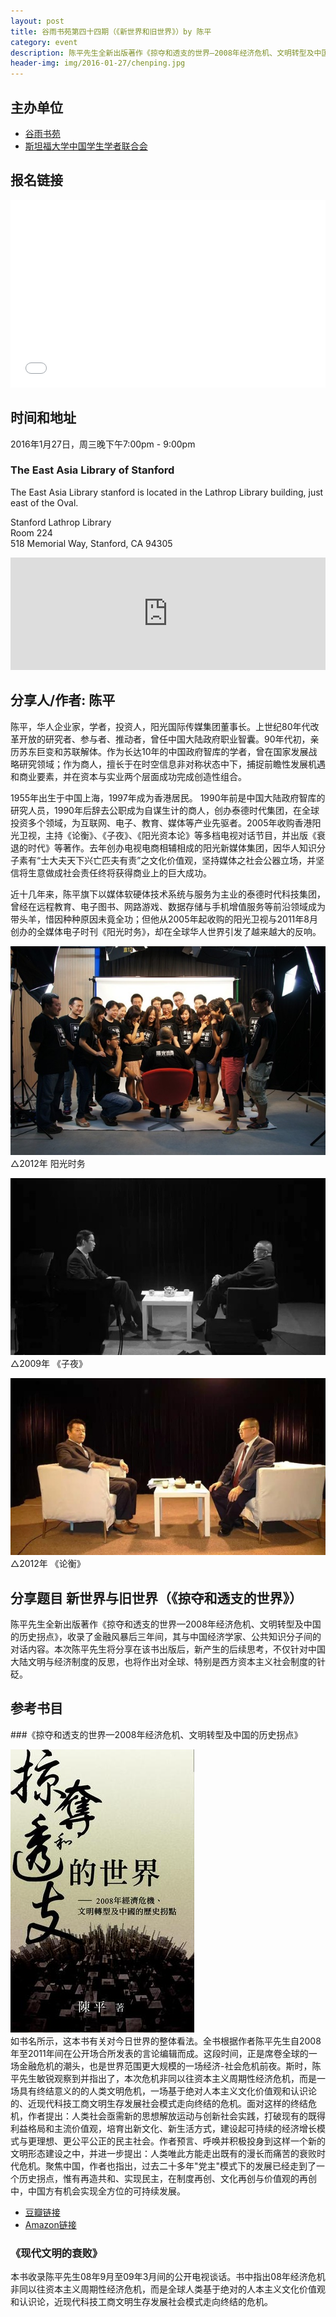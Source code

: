 ```yaml
---
layout: post
title: 谷雨书苑第四十四期（《新世界和旧世界》）by 陈平
category: event
description: 陈平先生全新出版著作《掠夺和透支的世界—2008年经济危机、文明转型及中国的历史拐点》，收录了金融风暴后三年间，其与中国经济学家、公共知识分子间的对话内容。本次陈平先生将分享在该书出版后，新产生的后续思考，不仅针对中国大陆文明与经济制度的反思，也将作出对全球、特别是西方资本主义社会制度的针砭。
header-img: img/2016-01-27/chenping.jpg
---
```


## 主办单位
  * [谷雨书苑](http://valleyrain.org/about)
  * [斯坦福大学中国学生学者联合会](http://acsss.stanford.edu)

## 报名链接
<div style="width:100%; text-align:left;" ><iframe  src="//eventbrite.com/tickets-external?eid=20974673814&ref=etckt" frameborder="0" height="300" width="100%" vspace="0" hspace="0" marginheight="5" marginwidth="5" scrolling="auto" allowtransparency="true"></iframe></div>

## 时间和地址

2016年1月27日，周三晚下午7:00pm - 9:00pm

### The East Asia Library of Stanford   

The East Asia Library stanford is located in the Lathrop Library building, just east of the Oval.

Stanford Lathrop Library   
Room 224   
518 Memorial Way, Stanford, CA 94305   

<iframe width="100%" height="180" frameborder="0" style="border:0"
src="https://www.google.com/maps/embed/v1/place?q=place_id:ChIJU0Wrwym7j4ARMenEsvLE9Po&key=AIzaSyBU8Fpde0IWAvSPYuvrpcjOHm_8scuCusk" allowfullscreen></iframe>

## 分享人/作者: 陈平

陈平，华人企业家，学者，投资人，阳光国际传媒集团董事长。上世纪80年代改革开放的研究者、参与者、推动者，曾任中国大陆政府职业智囊。90年代初，亲历苏东巨变和苏联解体。作为长达10年的中国政府智库的学者，曾在国家发展战略研究领域；作为商人，擅长于在时空信息非对称状态中下，捕捉前瞻性发展机遇和商业要素，并在资本与实业两个层面成功完成创造性组合。
  
1955年出生于中国上海，1997年成为香港居民。 1990年前是中国大陆政府智库的研究人员，1990年后辞去公职成为自谋生计的商人，创办泰德时代集团，在全球投资多个领域，为互联网、电子、教育、媒体等产业先驱者。2005年收购香港阳光卫视，主持《论衡》、《子夜》、《阳光资本论》等多档电视对话节目，并出版《衰退的时代》等著作。去年创办电视电商相辅相成的阳光新媒体集团，因华人知识分子素有“士大夫天下兴亡匹夫有责”之文化价值观，坚持媒体之社会公器立场，并坚信将生意做成社会责任终将获得商业上的巨大成功。

近十几年来，陈平旗下以媒体软硬体技术系统与服务为主业的泰德时代科技集团，曾经在远程教育、电子图书、网路游戏、数据存储与手机增值服务等前沿领域成为带头羊，惜因种种原因未竟全功；但他从2005年起收购的阳光卫视与2011年8月创办的全媒体电子时刊《阳光时务》，却在全球华人世界引发了越来越大的反响。

![midnight](/img/2016-01-27/isunaffair.jpg)  
  △2012年 阳光时务

![midnight](/img/2016-01-27/midnight.jpg)  
  △2009年 《子夜》

![lunheng](/img/2016-01-27/lunheng.jpg)  
  △2012年 《论衡》

## 分享题目 新世界与旧世界（《掠夺和透支的世界》）
陈平先生全新出版著作《掠夺和透支的世界—2008年经济危机、文明转型及中国的历史拐点》，收录了金融风暴后三年间，其与中国经济学家、公共知识分子间的对话内容。本次陈平先生将分享在该书出版后，新产生的后续思考，不仅针对中国大陆文明与经济制度的反思，也将作出对全球、特别是西方资本主义社会制度的针砭。

## 参考书目

###《掠夺和透支的世界—2008年经济危机、文明转型及中国的历史拐点》

![pic](/img/2016-01-27/theworldbook.jpg)   
如书名所示，这本书有关对今日世界的整体看法。全书根据作者陈平先生自2008年至2011年间在公开场合所发表的言论编辑而成。这段时间，正是席卷全球的一场金融危机的潮头，也是世界范围更大规模的一场经济-社会危机前夜。斯时，陈平先生敏锐观察到并指出了，本次危机非同以往资本主义周期性经济危机，而是一场具有终结意义的的人类文明危机，一场基于绝对人本主义文化价值观和认识论的、近现代科技工商文明生存发展社会模式走向终结的危机。面对这样的终结危机，作者提出：人类社会亟需新的思想解放运动与创新社会实践，打破现有的既得利益格局和主流价值观，培育出新文化、新生活方式，建设起可持续的经济增长模式与更理想、更公平公正的民主社会。作者预言、呼唤并积极投身到这样一个新的文明形态建设之中，并进一步提出：人类唯此方能走出既有的漫长而痛苦的衰败时代危机。聚焦中国，作者也指出，过去二十多年"党主"模式下的发展已经走到了一个历史拐点，惟有再造共和、实现民主，在制度再创、文化再创与价值观的再创中，中国方有机会实现全方位的可持续发展。
 
  * [豆瓣链接](https://book.douban.com/subject/26602170/)  
  * [Amazon链接](http://www.amazon.com/x63A0-x596A-x548C-x900F-x652F/dp/9881656370)

### 《现代文明的衰败》
本书收录陈平先生08年9月至09年3月间的公开电视谈话。书中指出08年经济危机非同以往资本主义周期性经济危机，而是全球人类基于绝对的人本主义文化价值观和认识论，近现代科技工商文明生存发展社会模式走向终结的危机。


